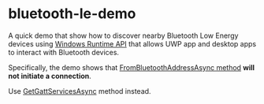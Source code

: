 # bluetooth-le-demo
A quick demo that show how to discover nearby Bluetooth Low Energy devices using [Windows Runtime API](https://docs.microsoft.com/en-us/uwp/api/windows.devices.bluetooth) that allows UWP app and desktop apps to interact with Bluetooth devices.

Specifically, the demo shows that [FromBluetoothAddressAsync method](
https://docs.microsoft.com/en-us/uwp/api/windows.devices.bluetooth.bluetoothledevice.frombluetoothaddressasync) **will not initiate a connection**.

Use [GetGattServicesAsync](https://docs.microsoft.com/en-us/uwp/api/windows.devices.bluetooth.bluetoothledevice.getgattservicesasync) method instead.
